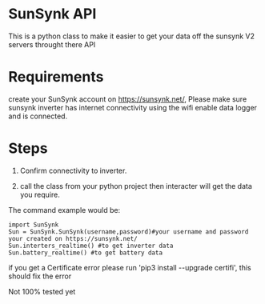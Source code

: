 # SunSynk API 
This is a python class to make it easier to get your data off the sunsynk V2 servers throught there API

# Requirements
create your SunSynk account on https://sunsynk.net/, Please make sure sunsynk inverter has internet connectivity using the wifi enable data logger and is connected. 

# Steps
1) Confirm connectivity to inverter.

3) call the class from your python project then interacter will get the data you require.

The command example would be:
```
import SunSynk
Sun = SunSynk.SunSynk(username,password)#your username and password your created on https://sunsynk.net/ 
Sun.interters_realtime() #to get inverter data
Sun.battery_realtime() #to get battery data 
```

if you get a Certificate error please run 'pip3 install --upgrade certifi', this should fix the error

Not 100% tested yet